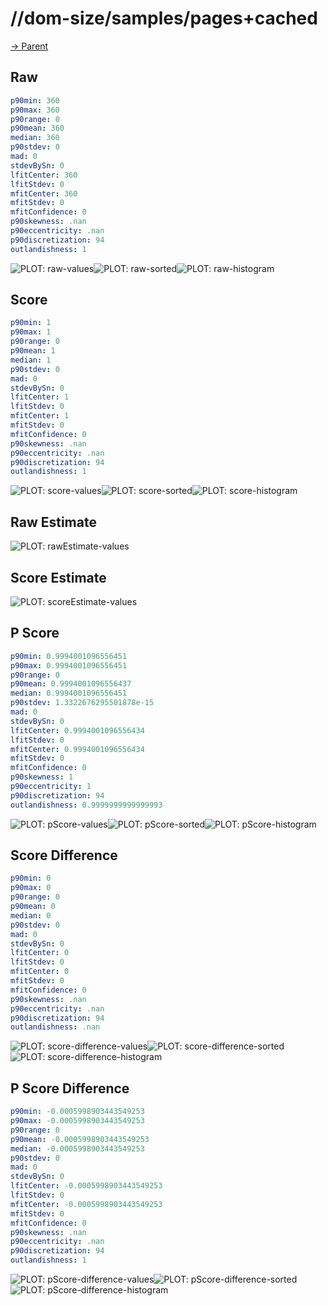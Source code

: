 
# //dom-size/samples/pages+cached

[→ Parent](../..)


## Raw


```yaml
p90min: 360
p90max: 360
p90range: 0
p90mean: 360
median: 360
p90stdev: 0
mad: 0
stdevBySn: 0
lfitCenter: 360
lfitStdev: 0
mfitCenter: 360
mfitStdev: 0
mfitConfidence: 0
p90skewness: .nan
p90eccentricity: .nan
p90discretization: 94
outlandishness: 1

```

![PLOT: raw-values](./raw/values.svg)![PLOT: raw-sorted](./raw/sorted.svg)![PLOT: raw-histogram](./raw/histogram.svg)
## Score


```yaml
p90min: 1
p90max: 1
p90range: 0
p90mean: 1
median: 1
p90stdev: 0
mad: 0
stdevBySn: 0
lfitCenter: 1
lfitStdev: 0
mfitCenter: 1
mfitStdev: 0
mfitConfidence: 0
p90skewness: .nan
p90eccentricity: .nan
p90discretization: 94
outlandishness: 1

```

![PLOT: score-values](./score/values.svg)![PLOT: score-sorted](./score/sorted.svg)![PLOT: score-histogram](./score/histogram.svg)
## Raw Estimate

![PLOT: rawEstimate-values](./rawEstimate/values.svg)
## Score Estimate

![PLOT: scoreEstimate-values](./scoreEstimate/values.svg)
## P Score


```yaml
p90min: 0.9994001096556451
p90max: 0.9994001096556451
p90range: 0
p90mean: 0.9994001096556437
median: 0.9994001096556451
p90stdev: 1.3322676295501878e-15
mad: 0
stdevBySn: 0
lfitCenter: 0.9994001096556434
lfitStdev: 0
mfitCenter: 0.9994001096556434
mfitStdev: 0
mfitConfidence: 0
p90skewness: 1
p90eccentricity: 1
p90discretization: 94
outlandishness: 0.9999999999999993

```

![PLOT: pScore-values](./pScore/values.svg)![PLOT: pScore-sorted](./pScore/sorted.svg)![PLOT: pScore-histogram](./pScore/histogram.svg)
## Score Difference


```yaml
p90min: 0
p90max: 0
p90range: 0
p90mean: 0
median: 0
p90stdev: 0
mad: 0
stdevBySn: 0
lfitCenter: 0
lfitStdev: 0
mfitCenter: 0
mfitStdev: 0
mfitConfidence: 0
p90skewness: .nan
p90eccentricity: .nan
p90discretization: 94
outlandishness: .nan

```

![PLOT: score-difference-values](./score-difference/values.svg)![PLOT: score-difference-sorted](./score-difference/sorted.svg)![PLOT: score-difference-histogram](./score-difference/histogram.svg)
## P Score Difference


```yaml
p90min: -0.0005998903443549253
p90max: -0.0005998903443549253
p90range: 0
p90mean: -0.0005998903443549253
median: -0.0005998903443549253
p90stdev: 0
mad: 0
stdevBySn: 0
lfitCenter: -0.0005998903443549253
lfitStdev: 0
mfitCenter: -0.0005998903443549253
mfitStdev: 0
mfitConfidence: 0
p90skewness: .nan
p90eccentricity: .nan
p90discretization: 94
outlandishness: 1

```

![PLOT: pScore-difference-values](./pScore-difference/values.svg)![PLOT: pScore-difference-sorted](./pScore-difference/sorted.svg)![PLOT: pScore-difference-histogram](./pScore-difference/histogram.svg)